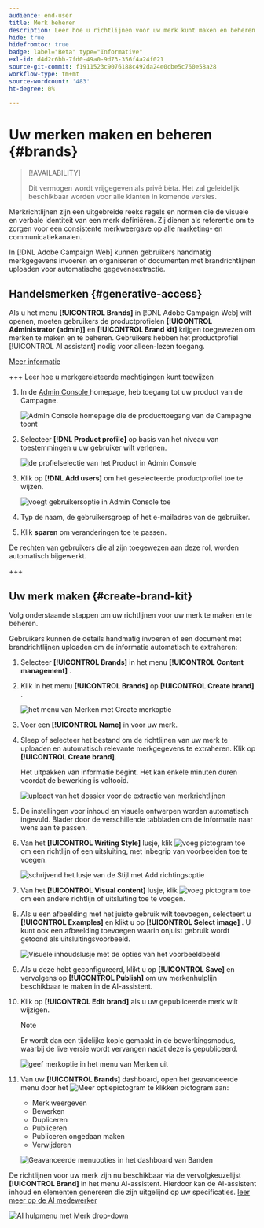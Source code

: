 ```yaml
---
audience: end-user
title: Merk beheren
description: Leer hoe u richtlijnen voor uw merk kunt maken en beheren
hide: true
hidefromtoc: true
badge: label="Beta" type="Informative"
exl-id: d4d2c6bb-7fd0-49a0-9d73-356f4a24f021
source-git-commit: f1911523c9076188c492da24e0cbe5c760e58a28
workflow-type: tm+mt
source-wordcount: '483'
ht-degree: 0%

---
```


# Uw merken maken en beheren {#brands}

>[!AVAILABILITY]
>
>Dit vermogen wordt vrijgegeven als privé bèta. Het zal geleidelijk beschikbaar worden voor alle klanten in komende versies.

Merkrichtlijnen zijn een uitgebreide reeks regels en normen die de visuele en verbale identiteit van een merk definiëren. Zij dienen als referentie om te zorgen voor een consistente merkweergave op alle marketing- en communicatiekanalen.

In [!DNL Adobe Campaign Web] kunnen gebruikers handmatig merkgegevens invoeren en organiseren of documenten met brandrichtlijnen uploaden voor automatische gegevensextractie.

## Handelsmerken {#generative-access}

Als u het menu **[!UICONTROL Brands]** in [!DNL Adobe Campaign Web] wilt openen, moeten gebruikers de productprofielen **[!UICONTROL Administrator (admin)]** en **[!UICONTROL Brand kit]** krijgen toegewezen om merken te maken en te beheren. Gebruikers hebben het productprofiel [!UICONTROL AI assistant] nodig voor alleen-lezen toegang.

[Meer informatie](https://experienceleague.adobe.com/en/docs/campaign/campaign-v8/admin/permissions/manage-permissions)

+++ Leer hoe u merkgerelateerde machtigingen kunt toewijzen

1. In de [ Admin Console ](https://adminconsole.adobe.com/enterprise) homepage, heb toegang tot uw product van de Campagne.

   ![ Admin Console homepage die de producttoegang van de Campagne toont ](assets/brands_admin_1.png)

1. Selecteer **[!DNL Product profile]** op basis van het niveau van toestemmingen u uw gebruiker wilt verlenen.

   ![ de profielselectie van het Product in Admin Console ](assets/brands_admin_2.png)

1. Klik op **[!DNL Add users]** om het geselecteerde productprofiel toe te wijzen.

   ![ voegt gebruikersoptie in Admin Console ](assets/brands_admin_3.png) toe

1. Typ de naam, de gebruikersgroep of het e-mailadres van de gebruiker.

1. Klik **sparen** om veranderingen toe te passen.

De rechten van gebruikers die al zijn toegewezen aan deze rol, worden automatisch bijgewerkt.

+++

## Uw merk maken {#create-brand-kit}

Volg onderstaande stappen om uw richtlijnen voor uw merk te maken en te beheren.

Gebruikers kunnen de details handmatig invoeren of een document met brandrichtlijnen uploaden om de informatie automatisch te extraheren:

1. Selecteer **[!UICONTROL Brands]** in het menu **[!UICONTROL Content management]** .

1. Klik in het menu **[!UICONTROL Brands]** op **[!UICONTROL Create brand]** .

   ![ het menu van Merken met Create merkoptie ](assets/brands_1.png)

1. Voer een **[!UICONTROL Name]** in voor uw merk.

1. Sleep of selecteer het bestand om de richtlijnen van uw merk te uploaden en automatisch relevante merkgegevens te extraheren. Klik op **[!UICONTROL Create brand]**.

   Het uitpakken van informatie begint. Het kan enkele minuten duren voordat de bewerking is voltooid.

   ![ uploadt van het dossier voor de extractie van merkrichtlijnen ](assets/brands_7.png)

1. De instellingen voor inhoud en visuele ontwerpen worden automatisch ingevuld. Blader door de verschillende tabbladen om de informatie naar wens aan te passen.

1. Van het **[!UICONTROL Writing Style]** lusje, klik ![ voeg pictogram ](assets/do-not-localize/Smock_Add_18_N.svg) toe om een richtlijn of een uitsluiting, met inbegrip van voorbeelden toe te voegen.

   ![ schrijvend het lusje van de Stijl met Add richtingsoptie ](assets/brands_2.png)

1. Van het **[!UICONTROL Visual content]** lusje, klik ![ voeg pictogram ](assets/do-not-localize/Smock_Add_18_N.svg) toe om een andere richtlijn of uitsluiting toe te voegen.

1. Als u een afbeelding met het juiste gebruik wilt toevoegen, selecteert u **[!UICONTROL Examples]** en klikt u op **[!UICONTROL Select image]** . U kunt ook een afbeelding toevoegen waarin onjuist gebruik wordt getoond als uitsluitingsvoorbeeld.

   ![ Visuele inhoudslusje met de opties van het voorbeeldbeeld ](assets/brands_3.png)

1. Als u deze hebt geconfigureerd, klikt u op **[!UICONTROL Save]** en vervolgens op **[!UICONTROL Publish]** om uw merkenhulplijn beschikbaar te maken in de AI-assistent.

1. Klik op **[!UICONTROL Edit brand]** als u uw gepubliceerde merk wilt wijzigen.

   >[!NOTE]
   >
   >Er wordt dan een tijdelijke kopie gemaakt in de bewerkingsmodus, waarbij de live versie wordt vervangen nadat deze is gepubliceerd.

   ![ geef merkoptie in het menu van Merken uit ](assets/brands_4.png)

1. Van uw **[!UICONTROL Brands]** dashboard, open het geavanceerde menu door het ![ Meer optiepictogram ](assets/do-not-localize/Smock_More_18_N.svg) te klikken pictogram aan:

   * Merk weergeven
   * Bewerken
   * Dupliceren
   * Publiceren
   * Publiceren ongedaan maken
   * Verwijderen

   ![ Geavanceerde menuopties in het dashboard van Banden ](assets/brands_5.png)

De richtlijnen voor uw merk zijn nu beschikbaar via de vervolgkeuzelijst **[!UICONTROL Brand]** in het menu AI-assistent. Hierdoor kan de AI-assistent inhoud en elementen genereren die zijn uitgelijnd op uw specificaties. [ leer meer op de AI medewerker ](../email/generative-gs.md)

![ AI hulpmenu met Merk drop-down ](assets/brands_6.png)